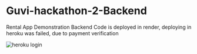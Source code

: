 # Guvi-hackathon-2-Backend
Rental App Demonstration Backend
Code is deployed in render, deploying in heroku was failed, due to payment verification

![heroku login](https://github.com/MohammedImran03/Guvi-hackathon-2-Backend/assets/124333616/60b14dfc-a241-4dc9-b535-c13fef9abd35)
